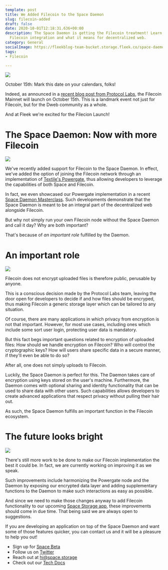 ```yaml
---
template: post
title: We Added Filecoin to the Space Daemon
slug: filecoin-added
draft: false
date: 2020-10-01T12:18:31.636+00:00
description: The Space Daemon is getting the Filecoin treatment! Learn about our recent
  Filecoin integration and what it means for decentralized web.
category: General
socialImage: https://fleekblog-team-bucket.storage.fleek.co/space-daemon-filecoin/Space-Filecoin-logo.jpg
tags:
- Filecoin

---
```

![](https://fleekblog-team-bucket.storage.fleek.co/space-daemon-filecoin/Space-Filecoin-logo.jpg)

October 15th: Mark this date on your calendars, folks!

Indeed, as announced in a [recent blog post from Protocol Labs](https://filecoin.io/blog/mainnet-ignition/), the Filecoin Mainnet will launch on October 15th. This is a landmark event not just for Filecoin, but for the Dweb community as a whole.

And at Fleek we're excited for the Filecion Launch!

# The Space Daemon: Now with more Filecoin

![](https://fleekblog-team-bucket.storage.fleek.co/space-daemon-filecoin/mario-filecoin-l.png)

We've recently added support for Filecoin to the Space Daemon. In effect, we've added the option of joining the Filecoin network through an implementation of [Textile's Powergate](https://docs.textile.io/powergate/),  thus allowing developers to leverage the capabilities of both Space and Filecoin.

In fact, we even showcased our Powergate implementation in a recent [Space Daemon Masterclass](https://www.youtube.com/watch?v=pWJ5fty-7mA). Such developments demonstrate that the Space Daemon is meant to be an integral part of the decentralized web alongside Filecoin.

But why not simply run your own Filecoin node without the Space Daemon and call it day? Why are both important?

That's because of _an important role_ fulfilled by the Daemon.

# An important role

![](https://fleekblog-team-bucket.storage.fleek.co/space-daemon-filecoin/one-does-not.jpeg)

Filecoin does not encrypt uploaded files is therefore public, perusable by anyone.

This is a conscious decision made by the Protocol Labs team, leaving the door open for developers to decide if and how files should be encryped, thus making Filecoin a generic storage layer which can be tailored to any situation.

Of course, there are many applications in which privacy from encryption is not that important. However, for most use cases, including ones which include some sort user login, protecting user data is mandatory.

But this fact begs important questions related to encryption of uploaded files: How should we handle encryption on Filecoin? Who will control the cryptographic keys? How will users share specific data in a secure manner, if they'll even be able to do so?

After all, one does not simply uploads to Filecoin.

Luckily, the Space Daemon is perfect for this. The Daemon takes care of encryption using keys stored on the user's machine. Furthermore, the Daemon comes with optional sharing and identity functionality that can be used to share data with other users. Such capabilities allows developers to create advanced applications that respect privacy without pulling their hair out.

As such, the Space Daemon fulfills an important function in the Filecoin ecosystem.

# The future looks bright

![](https://fleekblog-team-bucket.storage.fleek.co/space-daemon-filecoin/4guj4g.gif)

There's still more work to be done to make our Filecoin implementation the best it could be. In fact, we are currently working on improving it as we speak.

Such improvements include harmonizing the Powergate node and the Daemon by exposing our encrypted data layer and adding supplementary functions to the Daemon to make such interactions as easy as possible.

And since we need to make those changes anyway to add Filecoin functionality to our upcoming [Space Storage app](https://space.storage/), these improvements should come in due time. That being said we are always open to suggestions.

If you are developing an application on top of the Space Daemon and want some of those features quicker, you can contact us and it will be a pleasure to help you out!

* Sign up for [Space Beta](https://space.storage)
* Follow us on [Twitter](https://twitter.com/spacestorage)
* Reach out at hi@space.storage
* Check out our [Tech Docs](https://docs.fleek.co/space-daemon/overview/)